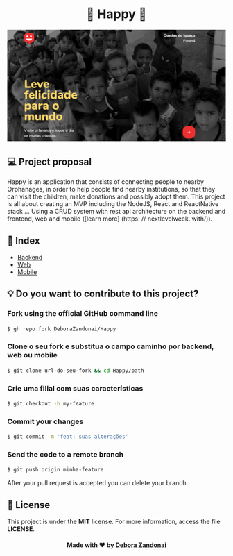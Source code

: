 <h1 align="center">🚀 Happy 🚀</h1>

![Badge](/github/logo.png)

## 💻 Project proposal

Happy is an application that consists of connecting people to nearby Orphanages, in order to help people find nearby institutions, so that they can visit the children, make donations and possibly adopt them. This project is all about creating an MVP including the NodeJS, React and ReactNative stack ... Using a CRUD system with rest api architecture on the backend and frontend, web and mobile ([learn more] (https: // nextlevelweek. with/)).

## 🧭 Index

- [Backend](./backend)
- [Web](./web)
- [Mobile](./mobile)

<h2>💡 Do you want to contribute to this project?</h2>

### Fork using the official GitHub command line

```bash
$ gh repo fork DeboraZandonai/Happy
```

### Clone o seu fork e substitua o campo caminho por backend, web ou mobile

```bash
$ git clone url-do-seu-fork && cd Happy/path
```

### Crie uma filial com suas características

```bash
$ git checkout -b my-feature
```

### Commit your changes

```bash
$ git commit -m 'feat: suas alterações'
```

### Send the code to a remote branch

```bash
$ git push origin minha-feature
```

After your pull request is accepted you can delete your branch.

## 📝 License

This project is under the **MIT** license. For more information, access the file **LICENSE**.

<h4 align=center>Made with ❤️ by <a href="https://www.linkedin.com/in/debora-zandonai-4ab092195/">Debora Zandonai</a></h4>

